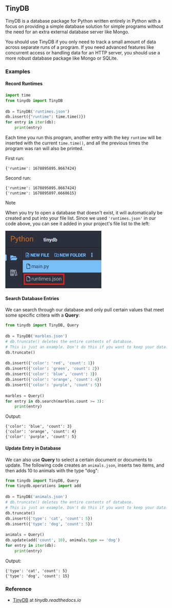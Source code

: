 ## TinyDB

TinyDB is a database package for Python written entirely in Python with a focus on providing a simple database solution for simple programs without the need for an extra external database server like Mongo.

You should use TinyDB if you only need to track a small amount of data across separate runs of a program. If you need advanced features like concurrent access or handling data for an HTTP server, you should use a more robust database package like Mongo or SQLite.

### Examples

#### Record Runtimes

```python
import time
from tinydb import TinyDB

db = TinyDB('runtimes.json')
db.insert({"runtime": time.time()})
for entry in iter(db):
    print(entry)
```

Each time you run this program, another entry with the key `runtime` will be inserted with the current `time.time()`, and all the previous times the program was ran will also be printed.

First run:

```text
{'runtime': 1678895895.8667424}
```

Second run:

```text
{'runtime': 1678895895.8667424}
{'runtime': 1678895897.6668615}
```

<div class="notebox notebox-info">
    <p class="notebox-title">
        Note
    </p>
    <p>
        When you try to open a database that doesn't exist, it will automatically be created and put into your file list. Since we used <code>'runtimes.json'</code> in our code above, you can see it added in your project's file list to the left: 
    </p>
    <p>
        <img src="../../assets/img/tinydb-filelist.png" width="300px"/>
    </p>
</div>

#### Search Database Entries

We can search through our database and only pull certain values that meet some specific critera with a **Query**:

```python
from tinydb import TinyDB, Query

db = TinyDB('marbles.json')
# db.truncate() deletes the entire contents of database.
# This is just an example. Don't do this if you want to keep your data!
db.truncate()

db.insert({'color': 'red', 'count': 1})
db.insert({'color': 'green', 'count': 2})
db.insert({'color': 'blue', 'count': 3})
db.insert({'color': 'orange', 'count': 4})
db.insert({'color': 'purple', 'count': 5})

marbles = Query()
for entry in db.search(marbles.count >= 3):
    print(entry)
```

Output:

```text
{'color': 'blue', 'count': 3}
{'color': 'orange', 'count': 4}
{'color': 'purple', 'count': 5}
```

#### Update Entry in Database

We can also use **Query** to select a certain document or documents to update. The following code creates an `animals.json`, inserts two items, and then adds 10 to animals with the type "dog":

```python
from tinydb import TinyDB, Query
from tinydb.operations import add

db = TinyDB('animals.json')
# db.truncate() deletes the entire contents of database.
# This is just an example. Don't do this if you want to keep your data!
db.truncate()
db.insert({'type': 'cat', 'count': 5})
db.insert({'type': 'dog', 'count': 5})

animals = Query()
db.update(add('count', 10), animals.type == 'dog')
for entry in iter(db):
    print(entry)
```

Output:

```text
{'type': 'cat', 'count': 5}
{'type': 'dog', 'count': 15}
```

### Reference

-   [TinyDB](https://tinydb.readthedocs.io/en/latest/index.html) at _tinydb.readthedocs.io_
